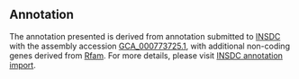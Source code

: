 

Annotation
----------

The annotation presented is derived from annotation submitted to
[INSDC](http://www.insdc.org) with the assembly accession
[GCA\_000773725.1](http://www.ebi.ac.uk/ena/data/view/GCA_000773725.1),
with additional non-coding genes derived from
[Rfam](http://rfam.xfam.org/). For more details, please visit [INSDC
annotation
import](http://ensemblgenomes.org/info/data/insdc_annotation).
